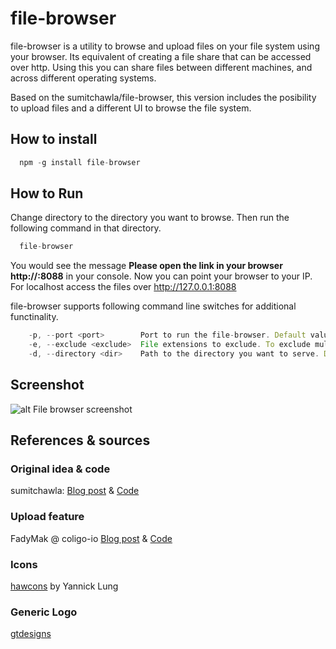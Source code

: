file-browser
============
file-browser is a utility to browse and upload files on your file system using your browser. Its equivalent of creating a file share that can be accessed over http. Using this you can share files between different machines, and across different operating systems. 

Based on the sumitchawla/file-browser, this version includes the posibility to upload files and a different UI to browse the file system.

## How to install
```js
  npm -g install file-browser
```

## How to Run
Change directory to the directory you want to browse. Then run the following command in that directory.
```js
  file-browser
```
You would see the message <b>Please open the link in your browser http://<YOUR-IP>:8088</b> in your console. Now you can point your browser to your IP. 
For localhost access the files over http://127.0.0.1:8088 

file-browser supports following command line switches for additional functinality.

```js
    -p, --port <port>        Port to run the file-browser. Default value is 8088
    -e, --exclude <exclude>  File extensions to exclude. To exclude multiple extension pass -e multiple times. e.g. ( -e .js -e .cs -e .swp)
    -d, --directory <dir>    Path to the directory you want to serve. Default is current directory.

``` 

## Screenshot
![alt File browser screenshot](https://raw.githubusercontent.com/juanmanuel-fdez/file-browser/master/file-browser.png" "File browser screenshot")

## References & sources

### Original idea & code
sumitchawla: [Blog post](https://chawlasumit.wordpress.com/2014/08/04/how-to-create-a-web-based-file-browser-using-nodejs-express-and-jquery-datatables/) & [Code](https://github.com/sumitchawla/file-browser)

### Upload feature 
FadyMak @ coligo-io [Blog post](https://coligo.io/building-ajax-file-uploader-with-node/) & [Code](https://github.com/coligo-io/file-uploader)

### Icons
[hawcons](https://www.iconfinder.com/iconsets/hawcons) by Yannick Lung

### Generic Logo
[gtdesigns](http://www.gtdesigns.it/overusedlogos/)